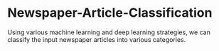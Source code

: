 # Newspaper-Article-Classification
Using various machine learning and deep learning strategies, we can classify the input newspaper articles into various categories.

